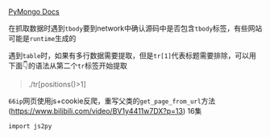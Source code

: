 [PyMongo Docs](https://pymongo.readthedocs.io/en/stable/)


在抓取数据时遇到`tbody`要到network中确认源码中是否包含`tbody`标签，有些网站可能是`runtime`生成的

遇到`table`时，如果有多行数据需要提取，但是`tr[1]`代表标题需要排除，可以用下面👇的语法从第二个`tr`标签开始提取
> ./tr[positions()>1] 

`66ip`网页使用js+cookie反爬，重写父类的`get_page_from_url`方法 (https://www.bilibili.com/video/BV1y4411w7DX?p=13) 16集

`import js2py`